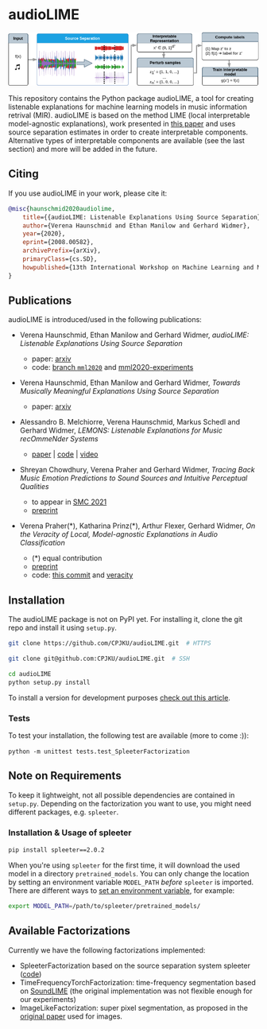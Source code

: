 # audioLIME

![](imgs/audiolime.png)

This repository contains the Python package audioLIME, a tool for creating listenable explanations
for machine learning models in music information retrival (MIR).
audioLIME is based on the method LIME (local interpretable model-agnostic explanations), work 
presented in [this paper](https://arxiv.org/abs/1602.04938) and uses source separation estimates in
order to create interpretable components. Alternative types of interpretable components are available 
(see the last section) and more will be added in the future.

## Citing

If you use audioLIME in your work, please cite it:

```bibtex
@misc{haunschmid2020audiolime,
    title={{audioLIME: Listenable Explanations Using Source Separation}},
    author={Verena Haunschmid and Ethan Manilow and Gerhard Widmer},
    year={2020},
    eprint={2008.00582},
    archivePrefix={arXiv},
    primaryClass={cs.SD},
    howpublished={13th International Workshop on Machine Learning and Music}
}
```

## Publications

audioLIME is introduced/used in the following publications:

* Verena Haunschmid, Ethan Manilow and Gerhard Widmer, *audioLIME: Listenable Explanations Using Source Separation* 
  * paper: [arxiv](https://arxiv.org/abs/2008.00582)
  * code: [branch `mml2020`](https://github.com/CPJKU/audioLIME/tree/mml2020) and [mml2020-experiments](https://github.com/expectopatronum/mml2020-experiments/)

* Verena Haunschmid, Ethan Manilow and Gerhard Widmer, *Towards Musically Meaningful Explanations Using Source Separation* 
  * paper: [arxiv](https://arxiv.org/abs/2009.02051)

* Alessandro B. Melchiorre, Verena Haunschmid, Markus Schedl and Gerhard Widmer, *LEMONS: Listenable Explanations for Music recOmmeNder Systems*
    * [paper](https://www.springerprofessional.de/en/lemons-listenable-explanations-for-music-recommender-systems/19017596) | [code](https://github.com/CPJKU/LEMONS) | [video](https://www.youtube.com/watch?v=giSPrPnZ7mc)

* Shreyan Chowdhury, Verena Praher and Gerhard Widmer, *Tracing Back Music Emotion Predictions to Sound Sources and Intuitive Perceptual Qualities*
    * to appear in [SMC 2021](https://smc2021conference.org/)
    * [preprint](https://arxiv.org/abs/2106.07787)

* Verena Praher(&ast;), Katharina Prinz(&ast;), Arthur Flexer, Gerhard Widmer, *On the Veracity of Local, Model-agnostic Explanations in Audio Classification*
  * (&ast;) equal contribution
  * [preprint](https://arxiv.org/abs/2107.09045)
  * code: [this commit](#) and [veracity](https://github.com/CPJKU/veracity/)

## Installation

The audioLIME package is not on PyPI yet. For installing it, clone the git repo and install it using 
`setup.py`.

```sh
git clone https://github.com/CPJKU/audioLIME.git  # HTTPS
```

```sh
git clone git@github.com:CPJKU/audioLIME.git  # SSH
```

```sh
cd audioLIME
python setup.py install
```

To install a version for development purposes 
[check out this article](http://naoko.github.io/your-project-install-pip-setup/).

### Tests

To test your installation, the following test are available (more to come :)):

`python -m unittest tests.test_SpleeterFactorization`

## Note on Requirements

To keep it lightweight, not all possible dependencies are contained in `setup.py`. 
Depending on the factorization you want to use, you might need different packages, 
e.g. `spleeter`. 

### Installation & Usage of spleeter

```sh
pip install spleeter==2.0.2
```
When you're using `spleeter` for the first time, it will download the used model in a directory
`pretrained_models`. You can only change the location by setting an environment variable 
`MODEL_PATH` *before* `spleeter` is imported. There are different ways to 
[set an environment variable](https://www.serverlab.ca/tutorials/linux/administration-linux/how-to-set-environment-variables-in-linux/),
for example:

```sh
export MODEL_PATH=/path/to/spleeter/pretrained_models/
```

## Available Factorizations

Currently we have the following factorizations implemented:

* SpleeterFactorization based on the source separation system spleeter 
([code](https://github.com/deezer/spleeter/))
* TimeFrequencyTorchFactorization: time-frequency segmentation based on 
[SoundLIME](https://github.com/saum25/SoundLIME) 
(the original implementation was not flexible enough for our experiments)
* ImageLikeFactorization: super pixel segmentation, as proposed in the 
[original paper](https://arxiv.org/abs/1602.04938) used for images.